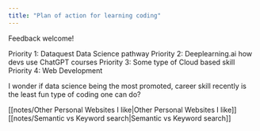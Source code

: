 ```yaml
---
title: "Plan of action for learning coding"
---
```

Feedback welcome!

Priority 1: Dataquest Data Science pathway 
Priority 2: Deeplearning.ai how devs use ChatGPT courses
Priority 3: Some type of Cloud based skill
Priority 4: Web Development 

I wonder if data science being the most promoted, career skill recently is the least fun type of coding one can do? 

[[notes/Other Personal Websites I like|Other Personal Websites I like]]
[[notes/Semantic vs Keyword search|Semantic vs Keyword search]]